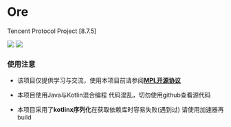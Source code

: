 # Ore
Tencent Protocol Project [8.7.5]

![](https://img.shields.io/badge/Java-1.8.0-green.svg)
![](https://img.shields.io/badge/Kotlin-1.5.10-green.svg)

### 使用注意

 - 该项目仅提供学习与交流，使用本项目前请参阅[**MPL开源协议**](https://github.com/zhangshikj/Ore/blob/main/LICENSE)

 - 本项目使用Java与Kotlin混合编程 代码混乱，切勿使用github查看源代码
 
 - 本项目采用了**kotlinx序列化**在获取依赖库时容易失败(遇到过) 请使用加速器再build





